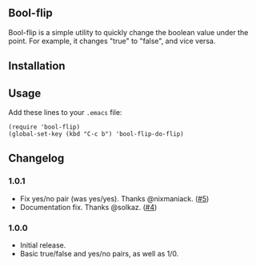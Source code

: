 ## Bool-flip

Bool-flip is a simple utility to quickly change the boolean value under the
point. For example, it changes "true" to "false", and vice versa.

## Installation

## Usage

Add these lines to your `.emacs` file:

```
(require 'bool-flip)
(global-set-key (kbd "C-c b") 'bool-flip-do-flip)
```

## Changelog

### 1.0.1

  * Fix yes/no pair (was yes/yes). Thanks @nixmaniack. ([#5](https://github.com/michaeljb/bool-flip/pull/5))
  * Documentation fix. Thanks @solkaz. ([#4](https://github.com/michaeljb/bool-flip/pull/4))

### 1.0.0
  * Initial release.
  * Basic true/false and yes/no pairs, as well as 1/0.
